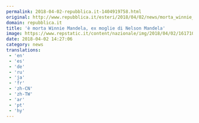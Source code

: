 ```yaml
---
permalink: 2018-04-02-repubblica.it-1404919758.html
original: http://www.repubblica.it/esteri/2018/04/02/news/morta_winnie_mandela-192798984/?rss
domain: repubblica.it
title: 'è morta Winnie Mandela, ex moglie di Nelson Mandela'
image: https://www.repstatic.it/content/nazionale/img/2018/04/02/161710923-ed129bf8-27e2-464c-9f84-0acf256c28b8.jpg
date: 2018-04-02 14:27:06
category: news
translations: 
 - 'en'
 - 'es'
 - 'de'
 - 'ru'
 - 'ja'
 - 'fr'
 - 'zh-CN'
 - 'zh-TW'
 - 'ar'
 - 'pt'
 - 'hy'
---
```


